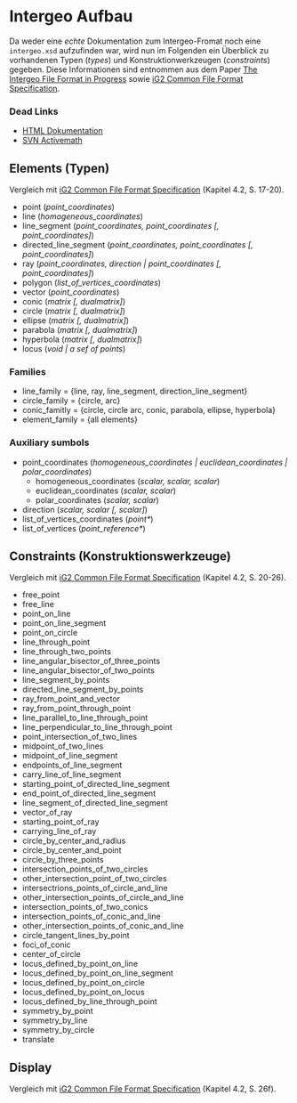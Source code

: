 # Intergeo Aufbau

Da weder eine *echte* Dokumentation zum Intergeo-Fromat noch eine `intergeo.xsd` aufzufinden war, wird nun im Folgenden ein Überblick zu vorhandenen Typen (*types*) und Konstruktionwerkzeugen (*constraints*) gegeben. Diese Informationen sind entnommen aus dem Paper [The Intergeo File Format in Progress](https://git.informatik.uni-leipzig.de/graebe/Geo-18/blob/master/Gruppe-4/doc/The%20Intergeo%20File%20Format%20in%20Progress.pdf) sowie [iG2 Common File Format Specification](https://git.informatik.uni-leipzig.de/graebe/Geo-18/blob/master/Gruppe-4/doc/i2g%20Common%20File%20Format%20Specification.pdf).

### Dead Links

* [HTML Dokumentation](http://i2geo.net/xwiki/bin/view/I2GFormat/FileFormatSymbols)
* [SVN Activemath](http://svn.activemath.org/intergeo/Format/)

## Elements (Typen)

Vergleich mit [iG2 Common File Format Specification](https://git.informatik.uni-leipzig.de/graebe/Geo-18/blob/master/Gruppe-4/doc/i2g%20Common%20File%20Format%20Specification.pdf) (Kapitel 4.2, S. 17-20).

* point (*point_coordinates*)
* line (*homogeneous_coordinates*)
* line_segment (*point_coordinates, point_coordinates [, point_coordinates]*)
* directed_line_segment (*point_coordinates, point_coordinates [, point_coordinates]*)
* ray (*point_coordinates, direction | point_coordinates [, point_coordinates]*)
* polygon (*list_of_vertices_coordinates*)
* vector (*point_coordinates*)
* conic (*matrix [, dualmatrix]*)
* circle (*matrix [, dualmatrix]*)
* ellipse (*matrix [, dualmatrix]*)
* parabola (*matrix [, dualmatrix]*)
* hyperbola (*matrix [, dualmatrix]*)
* locus (*void | a sef of points*)

### Families

* line_family = {line, ray, line_segment, direction_line_segment}
* circle_family = {circle, arc}
* conic_famitly = {circle, circle arc, conic, parabola, ellipse, hyperbola}
* element_family = {all elements}

### Auxiliary sumbols

* point_coordinates (*homogeneous_coordinates | euclidean_coordinates | polar_coordinates*)
  * homogeneous_coordinates (*scalar, scalar, scalar*)
  * euclidean_coordinates (*scalar, scalar*)
  * polar_coordinates (*scalar, scalar*)
* direction (*scalar, scalar [, scalar]*)
* list_of_vertices_coordinates (*point\**)
* list_of_vertices (*point_reference\**)

## Constraints (Konstruktionswerkzeuge)

Vergleich mit [iG2 Common File Format Specification](https://git.informatik.uni-leipzig.de/graebe/Geo-18/blob/master/Gruppe-4/doc/i2g%20Common%20File%20Format%20Specification.pdf) (Kapitel 4.2, S. 20-26).

* free_point
* free_line
* point_on_line
* point_on_line_segment
* point_on_circle
* line_through_point
* line_through_two_points
* line_angular_bisector_of_three_points
* line_angular_bisector_of_two_points
* line_segment_by_points
* directed_line_segment_by_points
* ray_from_point_and_vector
* ray_from_point_through_point
* line_parallel_to_line_through_point
* line_perpendicular_to_line_through_point
* point_intersection_of_two_lines
* midpoint_of_two_lines
* midpoint_of_line_segment
* endpoints_of_line_segment
* carry_line_of_line_segment
* starting_point_of_directed_line_segment
* end_point_of_directed_line_segment
* line_segment_of_directed_line_segment
* vector_of_ray
* starting_point_of_ray
* carrying_line_of_ray
* circle_by_center_and_radius
* circle_by_center_and_point
* circle_by_three_points
* intersection_points_of_two_circles
* other_intersection_point_of_two_circles
* intersectrions_points_of_circle_and_line
* other_intersection_points_of_circle_and_line
* intersection_points_of_two_conics
* intersection_points_of_conic_and_line
* other_intersection_points_of_conic_and_line
* circle_tangent_lines_by_point
* foci_of_conic
* center_of_circle
* locus_defined_by_point_on_line
* locus_defined_by_point_on_line_segment
* locus_defined_by_point_on_circle
* locus_defined_by_point_on_locus
* locus_defined_by_line_through_point
* symmetry_by_point
* symmetry_by_line
* symmetry_by_circle
* translate

## Display

Vergleich mit [iG2 Common File Format Specification](https://git.informatik.uni-leipzig.de/graebe/Geo-18/blob/master/Gruppe-4/doc/i2g%20Common%20File%20Format%20Specification.pdf) (Kapitel 4.2, S. 26f).
